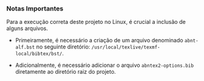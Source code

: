 ### Notas Importantes

Para a execução correta deste projeto no Linux, é crucial a inclusão de alguns arquivos.

- Primeiramente, é necessário a criação de um arquivo denominado `abnt-alf.bst` no seguinte diretório: `/usr/local/texlive/texmf-local/bibtex/bst/`.

- Adicionalmente, é necessário adicionar o arquivo `abntex2-options.bib` diretamente ao diretório raiz do projeto.